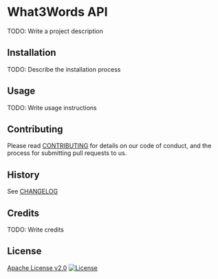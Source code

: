 # What3Words API

TODO: Write a project description

## Installation

TODO: Describe the installation process

## Usage

TODO: Write usage instructions

## Contributing

Please read [CONTRIBUTING](CONTRIBUTING.md) for details on our code of conduct, and the process for submitting pull requests to us.

## History

See [CHANGELOG](CHANGELOG.md)

## Credits

TODO: Write credits

## License

[Apache License v2.0](LICENSE)
[![License](https://img.shields.io/badge/license-Apache%202.0-blue.svg?style=flat)](http://www.apache.org/licenses/LICENSE-2.0.html)
